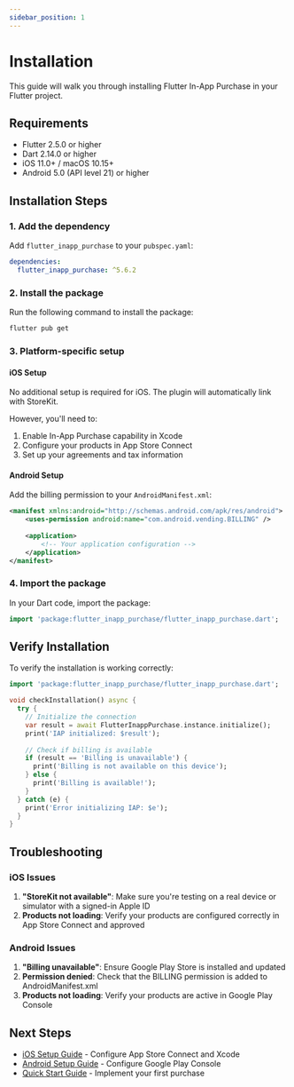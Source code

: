 ```yaml
---
sidebar_position: 1
---
```


# Installation

This guide will walk you through installing Flutter In-App Purchase in your Flutter project.

## Requirements

- Flutter 2.5.0 or higher
- Dart 2.14.0 or higher
- iOS 11.0+ / macOS 10.15+
- Android 5.0 (API level 21) or higher

## Installation Steps

### 1. Add the dependency

Add `flutter_inapp_purchase` to your `pubspec.yaml`:

```yaml
dependencies:
  flutter_inapp_purchase: ^5.6.2
```

### 2. Install the package

Run the following command to install the package:

```bash
flutter pub get
```

### 3. Platform-specific setup

#### iOS Setup

No additional setup is required for iOS. The plugin will automatically link with StoreKit.

However, you'll need to:
1. Enable In-App Purchase capability in Xcode
2. Configure your products in App Store Connect
3. Set up your agreements and tax information

#### Android Setup

Add the billing permission to your `AndroidManifest.xml`:

```xml
<manifest xmlns:android="http://schemas.android.com/apk/res/android">
    <uses-permission android:name="com.android.vending.BILLING" />
    
    <application>
        <!-- Your application configuration -->
    </application>
</manifest>
```

### 4. Import the package

In your Dart code, import the package:

```dart
import 'package:flutter_inapp_purchase/flutter_inapp_purchase.dart';
```

## Verify Installation

To verify the installation is working correctly:

```dart
import 'package:flutter_inapp_purchase/flutter_inapp_purchase.dart';

void checkInstallation() async {
  try {
    // Initialize the connection
    var result = await FlutterInappPurchase.instance.initialize();
    print('IAP initialized: $result');
    
    // Check if billing is available
    if (result == 'Billing is unavailable') {
      print('Billing is not available on this device');
    } else {
      print('Billing is available!');
    }
  } catch (e) {
    print('Error initializing IAP: $e');
  }
}
```

## Troubleshooting

### iOS Issues

1. **"StoreKit not available"**: Make sure you're testing on a real device or simulator with a signed-in Apple ID
2. **Products not loading**: Verify your products are configured correctly in App Store Connect and approved

### Android Issues

1. **"Billing unavailable"**: Ensure Google Play Store is installed and updated
2. **Permission denied**: Check that the BILLING permission is added to AndroidManifest.xml
3. **Products not loading**: Verify your products are active in Google Play Console

## Next Steps

- [iOS Setup Guide](./setup-ios) - Configure App Store Connect and Xcode
- [Android Setup Guide](./setup-android) - Configure Google Play Console
- [Quick Start Guide](./quickstart) - Implement your first purchase